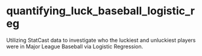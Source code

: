 # quantifying_luck_baseball_logistic_reg
Utilizing StatCast data to investigate who the luckiest and unluckiest players were in Major League Baseball via Logistic Regression.
